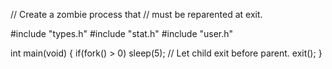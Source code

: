 // Create a zombie process that 
// must be reparented at exit.

#include "types.h"
#include "stat.h"
#include "user.h"

int
main(void)
{
  if(fork() > 0)
    sleep(5);  // Let child exit before parent.
  exit();
}

```

